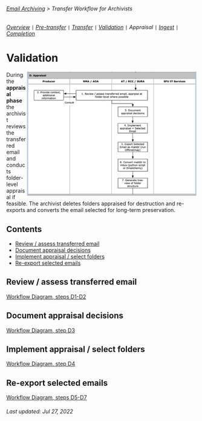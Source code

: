 ###### [Email Archiving](../README.md) > Transfer Workflow for Archivists
###### [Overview](overview.md) `|` [Pre-transfer](pre-transfer.md) `|` [Transfer](transfer.md) `|` [Validation](validation.md) `|` Appraisal `|` [Ingest](ingest.md) `|` [Completion](completion.md)

# Validation
<img align="right" width = "450" src="../images/workflow-phaseD.png">

During the **appraisal phase** the archivist reviews the transferred email and conducts folder-level appraisal if feasible. The archivist deletes folders appraised for destruction and re-exports and converts the email selected for long-term preservation.

## Contents
- [Review / assess transferred email](#review-assess-transferred-email)
- [Document appraisal decisions](#document-appraisal-decisions)
- [Implement appraisal / select folders](#implement-appraisal-select-folders)
- [Re-export selected emails](#re-export-selected-emails)

## Review / assess transferred email
[Workflow Diagram, steps D1-D2](../images/transfer-workflow.png)


## Document appraisal decisions
[Workflow Diagram, step D3](../images/transfer-workflow.png)


## Implement appraisal / select folders
[Workflow Diagram, step D4](../images/transfer-workflow.png)


## Re-export selected emails
[Workflow Diagram, steps D5-D7](../images/transfer-workflow.png)



###### Last updated: Jul 27, 2022

